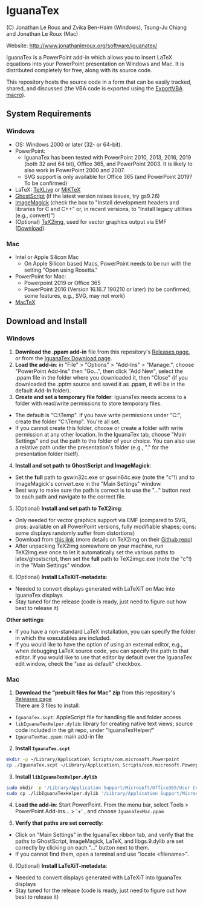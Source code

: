 # IguanaTex

(C) Jonathan Le Roux and Zvika Ben-Haim (Windows), Tsung-Ju Chiang and Jonathan Le Roux (Mac)

Website: http://www.jonathanleroux.org/software/iguanatex/

IguanaTex is a PowerPoint add-in which allows you to insert LaTeX equations into your PowerPoint presentation on Windows and Mac. It is distributed completely for free, along with its source code.

This repository hosts the source code in a form that can be easily tracked, shared, and discussed (the VBA code is exported using the [ExportVBA macro](https://github.com/Jonathan-LeRoux/IguanaTex/blob/master/ExportVBA.bas)).


## System Requirements
### Windows

* OS: Windows 2000 or later (32- or 64-bit).
* PowerPoint: 
  * IguanaTex has been tested with PowerPoint 2010, 2013, 2016, 2019 (both 32 and 64 bit), Office 365, and PowerPoint 2003. It is likely to also work in PowerPoint 2000 and 2007.
  * SVG support is only available for Office 365 (and PowerPoint 2019? To be confirmed)
* LaTeX: [TeXLive](https://www.tug.org/texlive/) or [MiKTeX](http://miktex.org/)
* [GhostScript](http://www.ghostscript.com/download/gsdnld.html) (if the latest version raises issues, try gs9.26)
* [ImageMagick](http://www.imagemagick.org/script/download.php#windows) (check the box to "Install development headers and libraries for C and C++" or, in recent versions, to "Install legacy utilities (e.g., convert)")
* (Optional) [TeX2img](https://github.com/abenori/TeX2img), used for vector graphics output via EMF ([Download](https://www.ms.u-tokyo.ac.jp/~abenori/soft/index.html#TEX2IMG)).

### Mac

* Intel or Apple Silicon Mac
  * On Apple Silicon based Macs, PowerPoint needs to be run with the setting "Open using Rosetta."
* PowerPoint for Mac: 
  * Powerpoint 2019 or Office 365
  * PowerPoint 2016 (Version 16.16.7 190210 or later) (to be confirmed; some features, e.g., SVG, may not work)
* [MacTeX](https://www.tug.org/mactex/)


## Download and Install

### Windows 

1. **Download the .ppam add-in** file from this repository's [Releases page](https://github.com/Jonathan-LeRoux/IguanaTex), or from the [IguanaTex Download page](http://www.jonathanleroux.org/software/iguanatex/download.html).
2. **Load the add-in**: in "File" > "Options" > "Add-Ins" > "Manage:", choose "PowerPoint Add-Ins" then "Go...", then click  "Add New", select the .ppam file in the folder where you downloaded it, then "Close" (if you downloaded the .pptm source and saved it as .ppam, it will be in the default Add-In folder).
3. **Create and set a temporary file folder**: IguanaTex needs access to a folder with read/write permissions to store temporary files.
  * The default is "C:\Temp\". If you have write permissions under "C:\", create the folder "C:\Temp\". You're all set.
  * If you cannot create this folder, choose or create a folder with write permission at any other location. In the IguanaTex tab, choose "Main Settings" and put the path to the folder of your choice. You can also use a relative path under the presentation's folder (e.g., ".\" for the presentation folder itself).
4. **Install and set path to GhostScript and ImageMagick**:
  * Set the **full** path to gswin32c.exe or gswin64c.exe (note the "c"!) and to ImageMagick's convert.exe in the "Main Settings" window.
  * Best way to make sure the path is correct is to use the "..." button next to each path and navigate to the correct file.
5. (Optional) **Install and set path to TeX2img**:
  * Only needed for vector graphics support via EMF (compared to SVG, pros: available on all PowerPoint versions, fully modifiable shapes; cons: some displays randomly suffer from distortions)
  * Download from [this link](https://www.ms.u-tokyo.ac.jp/~abenori/soft/index.html#TEX2IMG) (more details on TeX2img on their [Github repo](https://github.com/abenori/TeX2img))
  * After unpacking TeX2img somewhere on your machine, run TeX2img.exe once to let it automatically set the various paths to latex/ghostscript, then set the **full** path to TeX2imgc.exe (note the "c"!) in the "Main Settings" window.
6. (Optional) **Install LaTeXiT-metadata**:
  * Needed to convert displays generated with LaTeXiT on Mac into IguanaTex displays
  * Stay tuned for the release (code is ready, just need to figure out how best to release it)

**Other settings**:
* If you have a non-standard LaTeX installation, you can specify the folder in which the executables are included.
* If you would like to have the option of using an external editor, e.g., when debugging LaTeX source code, you can specify the path to that editor. If you would like to use that editor by default over the IguanaTex edit window, check the "use as default" checkbox.

### Mac

1. **Download the "prebuilt files for Mac" zip** from this repository's [Releases page](https://github.com/Jonathan-LeRoux/IguanaTex/Releases)  
There are 3 files to install:
* `IguanaTex.scpt`: AppleScript file for handling file and folder access
* `libIguanaTexHelper.dylib`: library for creating native text views; source code included in the git repo, under "IguanaTexHelper/"
* `IguanaTexMac.ppam`: main add-in file

2. **Install `IguanaTex.scpt`**
```bash
mkdir -p ~/Library/Application\ Scripts/com.microsoft.Powerpoint
cp ./IguanaTex.scpt ~/Library/Application\ Scripts/com.microsoft.Powerpoint/IguanaTex.scpt
```

3. **Install `libIguanaTexHelper.dylib`**
```bash
sudo mkdir -p '/Library/Application Support/Microsoft/Office365/User Content.localized/Add-Ins.localized'
sudo cp ./libIguanaTexHelper.dylib '/Library/Application Support/Microsoft/Office365/User Content.localized/Add-Ins.localized/libIguanaTexHelper.dylib'
```

4. **Load the add-in**: Start PowerPoint. From the menu bar, select Tools > PowerPoint Add-ins... > '+' , and choose `IguanaTexMac.ppam`

5. **Verify that paths are set correctly**: 
  * Click on "Main Settings" in the IguanaTex ribbon tab, and verify that the paths to GhostScript, ImageMagick, LaTeX, and libgs.9.dylib are set correctly by clicking on each "..." button next to them.
  * If you cannot find them, open a terminal and use "locate \<filename\>".

6. (Optional) **Install LaTeXiT-metadata**:
  * Needed to convert displays generated with LaTeXiT into IguanaTex displays
  * Stay tuned for the release (code is ready, just need to figure out how best to release it)
